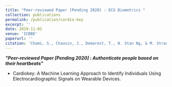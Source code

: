 ```yaml
---
title: "Peer-reviewed Paper [Pending 2020] : ECG Biometrics "
collection: publications
permalink: /publication/cardio-key
excerpt: ''
date: 2019-11-01
venue: 'ICBBE'
paperurl: ''
citation: 'Chami, S., Chauvin, J., Demarest, T., N. Stan Ng, & M. Straus, W. Jahner (2020). Cardiokey: A Machine Learning Approach to Identify Individuals Using Electrocardiographic Signals on Wearable Devices.  ICBBE, 2020'
---
```


***"Peer-reviewed Paper [Pending 2020] : Authenticate people based on their heartbeats"***

* Cardiokey: A Machine Learning Approach to Identify Individuals Using Electrocardiographic Signals on Wearable Devices.


<br>
